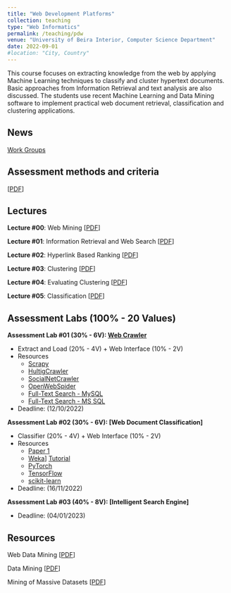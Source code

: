 ```yaml
---
title: "Web Development Platforms"
collection: teaching
type: "Web Informatics"
permalink: /teaching/pdw
venue: "University of Beira Interior, Computer Science Department"
date: 2022-09-01
#location: "City, Country"
---
```


This course focuses on extracting knowledge from the web by applying Machine Learning techniques to classify and cluster hypertext documents. Basic approaches from Information Retrieval and text analysis are also discussed. The students use recent Machine Learning and Data Mining software to implement practical web document retrieval, classification and clustering applications.

<script language="javascript">
    //senha = 'guFruch42?ew';
    senhadig = prompt("Digite o código de acesso para aceder ao conteúdo desta página!!!", "*************")
    if ('PDW2223' != senhadig && 'wret$ar2gajU' != senhadig && 'j@prEj5stEPa' != senhadig && 'j3j_5Pahaswu' != senhadig && 'du+ephEzAcH2' != senhadig && 'gez7fRad&e4e' != senhadig && 'Stu_aT6et_An' != senhadig && 'HUw+tAmAs2s$' != senhadig && '!u74AbrucavE' != senhadig && 'tUtre*4zug8s' != senhadig && 'wuSp_46aPr&N' != senhadig && 'HUw+tAmAs2s$' != senhadig && 'tUtre*4zug8s' != senhadig && 'ne2rEqac=uS5' != senhadig && '3ah+Cu3reyad' != senhadig && 'NafEJ#2Ep4uQ' != senhadig && 'guFruch42?ew' != senhadig) {
        alert('Acesso negado!');
        top.location.href = 'index.html';
    }
</script>

## News
[Work Groups](https://ubipt-my.sharepoint.com/:w:/g/personal/sebastiao_ubi_pt/ESd5WbagR0BLuNo7Wv4O_jMBnwzaEBafop6p4n_OgN7OjQ?e=m7wGIU)

## Assessment methods and criteria
[[PDF](https://sebastiaopais.github.io/files/teaching/2223/PDW/PDW-CA.pdf)]

## Lectures
**Lecture #00**: Web Mining [[PDF](https://sebastiaopais.github.io/files/teaching/2223/PDW/Lectures/00-WebMining.pdf)]

**Lecture #01**: Information Retrieval and Web Search [[PDF](https://sebastiaopais.github.io/files/teaching/2223/PDW/Lectures/01-dmw1.pdf)]

**Lecture #02**: Hyperlink Based Ranking [[PDF](https://sebastiaopais.github.io/files/teaching/2223/PDW/Lectures/02-dmw2.pdf)]

**Lecture #03**: Clustering [[PDF](https://sebastiaopais.github.io/files/teaching/2223/PDW/Lectures/03-dmw3.pdf)]

**Lecture #04**: Evaluating Clustering [[PDF](https://sebastiaopais.github.io/files/teaching/2223/PDW/Lectures/04-dmw4.pdf)]

**Lecture #05**: Classification [[PDF](https://sebastiaopais.github.io/files/teaching/2223/PDW/Lectures/05-dmw5.pdf)]

## Assessment Labs (100% - 20 Values)
**Assessment Lab #01 (30% - 6V): [Web Crawler](https://en.wikipedia.org/wiki/Web_crawler)**
* Extract and Load (20% - 4V) + Web Interface (10% - 2V)
* Resources
    * [Scrapy](https://scrapy.org/)
    * [HultigCrawler](http://hultigcrawler.di.ubi.pt/)
    * [SocialNetCrawler](http://sncrawler.di.ubi.pt/)
    * [OpenWebSpider](http://www.openwebspider.org/)
    * [Full-Text Search - MySQL](https://dev.mysql.com/doc/refman/8.0/en/fulltext-search.html)
    * [Full-Text Search - MS SQL](https://learn.microsoft.com/en-us/sql/relational-databases/search/full-text-search?view=sql-server-ver16)
* Deadline: (12/10/2022)

**Assessment Lab #02 (30% - 6V): [Web Document Classification]**
* Classifier (20% - 4V) + Web Interface (10% - 2V)
* Resources
    * [Paper 1](https://cs.ccsu.edu/~markov/ccsu_courses/DocClassification.pdf)
    * [Weka](https://www.cs.waikato.ac.nz/ml/weka/)] [Tutorial](https://cs.ccsu.edu/~markov/weka-tutorial.pdf)
    * [PyTorch](https://pytorch.org/)
    * [TensorFlow](https://www.tensorflow.org/)
    * [scikit-learn](https://scikit-learn.org/stable/)
* Deadline: (16/11/2022)

**Assessment Lab #03 (40% - 8V): [Intelligent Search Engine]**
* Deadline: (04/01/2023)

## Resources
Web Data Mining [[PDF](https://www.cs.uic.edu/~liub/WebMiningBook.html)]

Data Mining [[PDF](https://www.cs.waikato.ac.nz/ml/weka/book.html)]

Mining of Massive Datasets [[PDF](http://www.mmds.org/)]